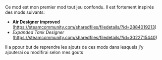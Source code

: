 Ce mod est mon premier mod tout jeu confondu. Il est fortement inspirés des mods suivants:
- **Air Designer improved** (https://steamcommunity.com/sharedfiles/filedetails/?id=2884019213)
- *Expanded Tank Designer* (https://steamcommunity.com/sharedfiles/filedetails/?id=3022715440)

Il a ppour but de reprendre les ajouts de ces mods dans lesquels j'y ajouterai ou modifirai selon mes gouts

